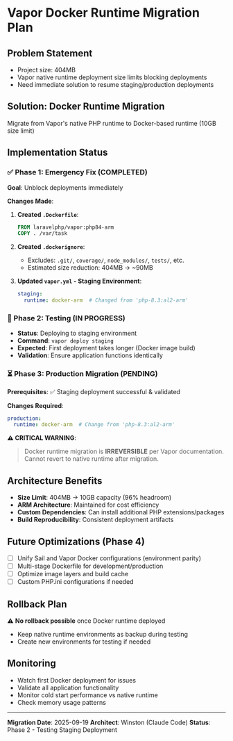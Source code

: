# Vapor Docker Runtime Migration Plan

## Problem Statement
- Project size: 404MB
- Vapor native runtime deployment size limits blocking deployments
- Need immediate solution to resume staging/production deployments

## Solution: Docker Runtime Migration
Migrate from Vapor's native PHP runtime to Docker-based runtime (10GB size limit)

## Implementation Status

### ✅ Phase 1: Emergency Fix (COMPLETED)
**Goal**: Unblock deployments immediately

**Changes Made**:
1. **Created `.Dockerfile`**:
   ```dockerfile
   FROM laravelphp/vapor:php84-arm
   COPY . /var/task
   ```

2. **Created `.dockerignore`**:
   - Excludes: `.git/`, `coverage/`, `node_modules/`, `tests/`, etc.
   - Estimated size reduction: 404MB → ~90MB

3. **Updated `vapor.yml` - Staging Environment**:
   ```yaml
   staging:
     runtime: docker-arm  # Changed from 'php-8.3:al2-arm'
   ```

### 🧪 Phase 2: Testing (IN PROGRESS)
- **Status**: Deploying to staging environment
- **Command**: `vapor deploy staging`
- **Expected**: First deployment takes longer (Docker image build)
- **Validation**: Ensure application functions identically

### ⏳ Phase 3: Production Migration (PENDING)
**Prerequisites**: ✅ Staging deployment successful & validated

**Changes Required**:
```yaml
production:
  runtime: docker-arm  # Change from 'php-8.3:al2-arm'
```

**⚠️ CRITICAL WARNING**:
> Docker runtime migration is **IRREVERSIBLE** per Vapor documentation.
> Cannot revert to native runtime after migration.

## Architecture Benefits
- **Size Limit**: 404MB → 10GB capacity (96% headroom)
- **ARM Architecture**: Maintained for cost efficiency
- **Custom Dependencies**: Can install additional PHP extensions/packages
- **Build Reproducibility**: Consistent deployment artifacts

## Future Optimizations (Phase 4)
- [ ] Unify Sail and Vapor Docker configurations (environment parity)
- [ ] Multi-stage Dockerfile for development/production
- [ ] Optimize image layers and build cache
- [ ] Custom PHP.ini configurations if needed

## Rollback Plan
⚠️ **No rollback possible** once Docker runtime deployed
- Keep native runtime environments as backup during testing
- Create new environments for testing if needed

## Monitoring
- Watch first Docker deployment for issues
- Validate all application functionality
- Monitor cold start performance vs native runtime
- Check memory usage patterns

---
**Migration Date**: 2025-09-19
**Architect**: Winston (Claude Code)
**Status**: Phase 2 - Testing Staging Deployment